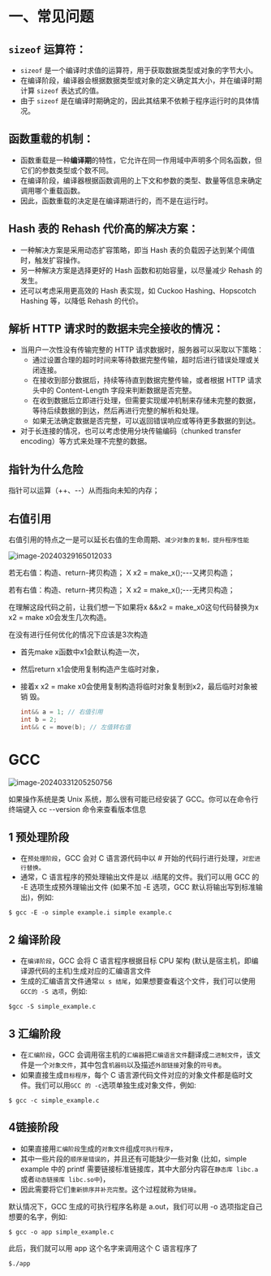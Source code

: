 # 一、常见问题 

## `sizeof` 运算符：

- `sizeof` 是一个编译时求值的运算符，用于获取数据类型或对象的字节大小。
- 在编译阶段，编译器会根据数据类型或对象的定义确定其大小，并在编译时期计算 `sizeof` 表达式的值。
- 由于 `sizeof` 是在编译时期确定的，因此其结果不依赖于程序运行时的具体情况。

##  函数重载的机制：

- 函数重载是一种**编译期**的特性，它允许在同一作用域中声明多个同名函数，但它们的参数类型或个数不同。
- 在编译阶段，编译器根据函数调用的上下文和参数的类型、数量等信息来确定调用哪个重载函数。
- 因此，函数重载的决定是在编译期进行的，而不是在运行时。

##  Hash 表的 Rehash 代价高的解决方案：

- 一种解决方案是采用动态扩容策略，即当 Hash 表的负载因子达到某个阈值时，触发扩容操作。
- 另一种解决方案是选择更好的 Hash 函数和初始容量，以尽量减少 Rehash 的发生。
- 还可以考虑采用更高效的 Hash 表实现，如 Cuckoo Hashing、Hopscotch Hashing 等，以降低 Rehash 的代价。

##  解析 HTTP 请求时的数据未完全接收的情况：

- 当用户一次性没有传输完整的 HTTP 请求数据时，服务器可以采取以下策略：
  - 通过设置合理的超时时间来等待数据完整传输，超时后进行错误处理或关闭连接。
  - 在接收到部分数据后，持续等待直到数据完整传输，或者根据 HTTP 请求头中的 Content-Length 字段来判断数据是否完整。
  - 在收到数据后立即进行处理，但需要实现缓冲机制来存储未完整的数据，等待后续数据的到达，然后再进行完整的解析和处理。
  - 如果无法确定数据是否完整，可以返回错误响应或等待更多数据的到达。
- 对于长连接的情况，也可以考虑使用分块传输编码（chunked transfer encoding）等方式来处理不完整的数据。

## 指针为什么危险

指针可以运算（++、--）从而指向未知的内存；

##  右值引用

右值引用的特点之一是可以延长右值的生命周期、`减少对象的复制，提升程序性能`

![image-20240329165012033](D:\A_Document\Routine_Document\实习\学习\image-20240329165012033.png)

若无右值：构造、return-拷贝构造；  X x2 = make_x();---又拷贝构造；

若有右值：构造、return-拷贝构造；  X x2 = make_x();---无拷贝构造；

在理解这段代码之前，让我们想一下如果将x &&x2 = make_x0这句代码替换为x x2 = make x0会发生几次构造。

在没有进行任何优化的情况下应该是3次构造

- 首先make x函数中x1会默认构造一次，

- 然后return x1会使用复制构造产生临时对象，

- 接着x x2 = make x0会使用复制构造将临时对象复制到x2，最后临时对象被销
  毁。

  ```c++
  int&& a = 1; // 右值引用
  int b = 2;
  int&& c = move(b); // 左值转右值
  ```

  

# GCC

![image-20240331205250756](D:\A_Document\Routine_Document\实习\学习\image-20240331205250756.png)

如果操作系统是类 Unix 系统，那么很有可能已经安装了 GCC。你可以在命令行终端键入 cc --version 命令来查看版本信息

## 1 预处理阶段

- 在`预处理阶段`，GCC 会对 C 语言源代码中以 # 开始的代码行进行处理，`对宏进行替换。`
- 通常，C 语言程序的预处理输出文件是以 .i结尾的文件。我们可以用 GCC 的 -E 选项生成预外理输出文件 (如果不加 -E 选项，GCC 默认将输出写到标准输出)，例如:

```
$ gcc -E -o simple example.i simple example.c
```

## 2 编译阶段

- 在`编译阶段`，GCC 会将 C 语言程序根据目标 CPU 架构 (默认是宿主机，即编译源代码的主机)生成对应的汇编语言文件
- 生成的汇编语言文件通常`以 s 结尾`，如果想要查看这个文件，我们可以使用 `GCC的 -S 选项`，例如:

```
$gcc -S simple_example.c
```

## 3 汇编阶段

- 在`汇编阶段`，GCC 会调用宿主机的`汇编器`把`汇编语言文件`翻译成`二进制文件`，该文件是一个`对象文件`，其中包含`机器码`以及描述`外部链接`对象的`符号表`。
- 如果直接生成`目标程序`，每个 C 语言源代码文件对应的对象文件都是临时文件。我们可以用` GCC 的 -c `选项单独生成对象文件，例如:

```
$ gcc -c simple_example.c
```

## 4链接阶段

- 如果直接用`汇编阶段`生成的`对象文件`组成`可执行程序`，
- 其中一些片段的`顺序是错误的`，并且还有可能缺少一些对象 (比如，simple example 中的 printf 需要链接标准链接库，其中大部分内容在`静态库 libc.a `或者`动态链接库 libc.so中`)，
- 因此需要将它们`重新排序并补充完整`。这个过程就称为`链接`。

默认情况下，GCC 生成的可执行程序名称是 a.out，我们可以用 -o 选项指定自己想要的名字，例如:

```
$ gcc -o app simple_example.c
```

此后，我们就可以用 app 这个名字来调用这个 C 语言程序了

```
$./app
```

